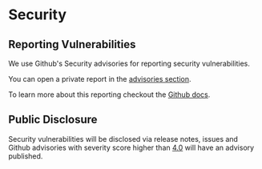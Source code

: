<!-- Synced from kumahq/.github update lifecycle action (and remove this comment) to stop syncing -->
# Security

## Reporting Vulnerabilities

We use Github's Security advisories for reporting security vulnerabilities.

You can open a private report in the [advisories section](https://github.com/kumahq/kuma/security/advisories).

To learn more about this reporting checkout the [Github docs](https://docs.github.com/en/code-security/security-advisories/guidance-on-reporting-and-writing/privately-reporting-a-security-vulnerability).

## Public Disclosure

Security vulnerabilities will be disclosed via release notes, issues and Github advisories with severity score higher than [4.0](https://www.first.org/cvss/calculator/3.1) will have an advisory published.
